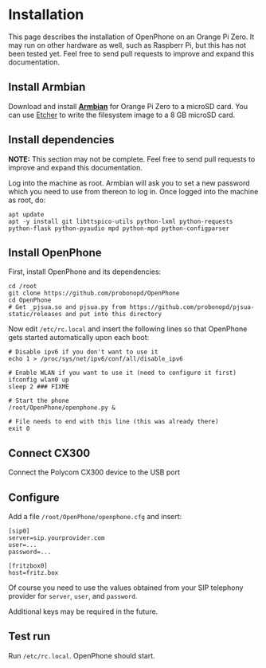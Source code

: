 # Installation

This page describes the installation of OpenPhone on an Orange Pi Zero. It may run on other hardware as well, such as Raspberr Pi, but this has not been tested yet. Feel free to send pull requests to improve and expand this documentation.

## Install Armbian

Download and install **[Armbian](https://www.armbian.com/orange-pi-zero/)** for Orange Pi Zero to a microSD card. You can use [Etcher](https://etcher.io) to write the filesystem image to a 8 GB microSD card.

## Install dependencies

__NOTE:__ This section may not be complete. Feel free to send pull requests to improve and expand this documentation.

Log into the machine as root. Armbian will ask you to set a new password which you need to use from thereon to log in. Once logged into the machine as root, do:

```
apt update
apt -y install git libttspico-utils python-lxml python-requests python-flask python-pyaudio mpd python-mpd python-configparser
```

## Install OpenPhone

First, install OpenPhone and its dependencies:

```
cd /root
git clone https://github.com/probonopd/OpenPhone
cd OpenPhone
# Get _pjsua.so and pjsua.py from https://github.com/probonopd/pjsua-static/releases and put into this directory
```

Now edit `/etc/rc.local` and insert the following lines so that OpenPhone gets started automatically upon each boot:

```
# Disable ipv6 if you don't want to use it
echo 1 > /proc/sys/net/ipv6/conf/all/disable_ipv6

# Enable WLAN if you want to use it (need to configure it first)
ifconfig wlan0 up
sleep 2 ### FIXME

# Start the phone
/root/OpenPhone/openphone.py &

# File needs to end with this line (this was already there)
exit 0
```

## Connect CX300

Connect the Polycom CX300 device to the USB port

## Configure

Add a file `/root/OpenPhone/openphone.cfg` and insert:

```
[sip0]
server=sip.yourprovider.com
user=...
password=...

[fritzbox0]
host=fritz.box
```

Of course you need to use the values obtained from your SIP telephony provider for `server`, `user`, and `password`.

Additional keys may be required in the future.

## Test run

Run `/etc/rc.local`. OpenPhone should start.

